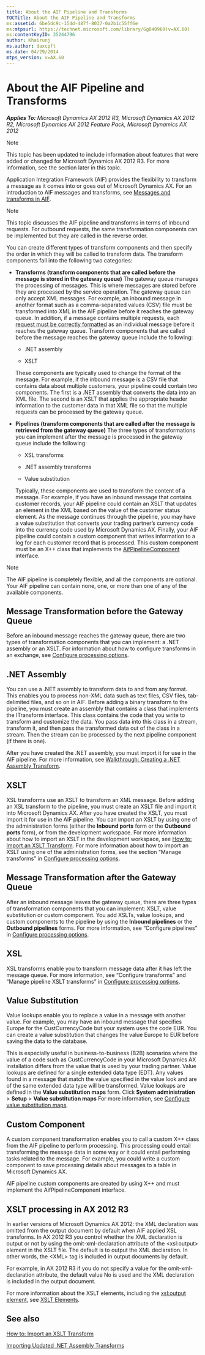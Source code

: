 ```yaml
---
title: About the AIF Pipeline and Transforms
TOCTitle: About the AIF Pipeline and Transforms
ms:assetid: 6be5dc9c-154d-487f-8037-0a2b1c55ff6e
ms:mtpsurl: https://technet.microsoft.com/library/Gg840969(v=AX.60)
ms:contentKeyID: 35244796
author: Khairunj
ms.author: daxcpft
ms.date: 04/29/2014
mtps_version: v=AX.60
---
```


# About the AIF Pipeline and Transforms 


_**Applies To:** Microsoft Dynamics AX 2012 R3, Microsoft Dynamics AX 2012 R2, Microsoft Dynamics AX 2012 Feature Pack, Microsoft Dynamics AX 2012_


> [!NOTE]
> <P>This topic has been updated to include information about features that were added or changed for Microsoft Dynamics AX 2012 R3. For more information, see the section later in this topic.</P>



Application Integration Framework (AIF) provides the flexibility to transform a message as it comes into or goes out of Microsoft Dynamics AX. For an introduction to AIF messages and transforms, see [Messages and transforms in AIF](messages-and-transforms-in-aif.md).


> [!NOTE]
> <P>This topic discusses the AIF pipeline and transforms in terms of inbound requests. For outbound requests, the same transformation components can be implemented but they are called in the reverse order.</P>



You can create different types of transform components and then specify the order in which they will be called to transform data. The transform components fall into the following two categories:

  - **Transforms (transform components that are called before the message is stored in the gateway queue)** The gateway queue manages the processing of messages. This is where messages are stored before they are processed by the service operation. The gateway queue can only accept XML messages. For example, an inbound message in another format such as a comma-separated values (CSV) file must be transformed into XML in the AIF pipeline before it reaches the gateway queue. In addition, if a message contains multiple requests, each [request must be correctly formatted](aif-messages.md) as an individual message before it reaches the gateway queue. Transform components that are called before the message reaches the gateway queue include the following:
    
      - .NET assembly
    
      - XSLT
    
    These components are typically used to change the format of the message. For example, if the inbound message is a CSV file that contains data about multiple customers, your pipeline could contain two components. The first is a .NET assembly that converts the data into an XML file. The second is an XSLT that applies the appropriate header information to the customer data in that XML file so that the multiple requests can be processed by the gateway queue.

  - **Pipelines (transform components that are called after the message is retrieved from the gateway queue)** The three types of transformations you can implement after the message is processed in the gateway queue include the following:
    
      - XSL transforms
    
      - .NET assembly transforms
    
      - Value substitution
    
    Typically, these components are used to transform the content of a message. For example, if you have an inbound message that contains customer records, your AIF pipeline could contain an XSLT that updates an element in the XML based on the value of the customer status element. As the message continues through the pipeline, you may have a value substitution that converts your trading partner’s currency code into the currency code used by Microsoft Dynamics AX. Finally, your AIF pipeline could contain a custom component that writes information to a log for each customer record that is processed. This custom component must be an X++ class that implements the [AifPipelineComponent](https://technet.microsoft.com/library/gg851722\(v=ax.60\)) interface.


> [!NOTE]
> <P>The AIF pipeline is completely flexible, and all the components are optional. Your AIF pipeline can contain none, one, or more than one of any of the available components.</P>



## Message Transformation before the Gateway Queue

Before an inbound message reaches the gateway queue, there are two types of transformation components that you can implement: a .NET assembly or an XSLT. For information about how to configure transforms in an exchange, see [Configure processing options](configure-processing-options.md).

## .NET Assembly

You can use a .NET assembly to transform data to and from any format. This enables you to process non-XML data such as text files, CSV files, tab-delimited files, and so on in AIF. Before adding a binary transform to the pipeline, you must create an assembly that contains a class that implements the ITransform interface. This class contains the code that you write to transform and customize the data. You pass data into this class in a stream, transform it, and then pass the transformed data out of the class in a stream. Then the stream can be processed by the next pipeline component (if there is one).

After you have created the .NET assembly, you must import it for use in the AIF pipeline. For more information, see [Walkthrough: Creating a .NET Assembly Transform](walkthrough-creating-a-net-assembly-transform.md).

## XSLT

XSL transforms use an XSLT to transform an XML message. Before adding an XSL transform to the pipeline, you must create an XSLT file and import it into Microsoft Dynamics AX. After you have created the XSLT, you must import it for use in the AIF pipeline. You can import an XSLT by using one of the administration forms (either the **Inbound ports** form or the **Outbound ports** form), or from the development workspace. For more information about how to import an XSLT in the development workspace, see [How to: Import an XSLT Transform](how-to-import-an-xslt-transform.md). For more information about how to import an XSLT using one of the administration forms, see the section “Manage transforms” in [Configure processing options](configure-processing-options.md).

## Message Transformation after the Gateway Queue

After an inbound message leaves the gateway queue, there are three types of transformation components that you can implement: XSLT, value substitution or custom component. You add XSLTs, value lookups, and custom components to the pipeline by using the **Inbound pipelines** or the **Outbound pipelines** forms. For more information, see “Configure pipelines” in [Configure processing options](configure-processing-options.md).

## XSL

XSL transforms enable you to transform message data after it has left the message queue. For more information, see “Configure transforms” and “Manage pipeline XSLT transforms” in [Configure processing options](configure-processing-options.md).

## Value Substitution

Value lookups enable you to replace a value in a message with another value. For example, you may have an inbound message that specifies Europe for the CustCurrencyCode but your system uses the code EUR. You can create a value substitution that changes the value Europe to EUR before saving the data to the database.

This is especially useful in business-to-business (B2B) scenarios where the value of a code such as CustCurrencyCode in your Microsoft Dynamics AX installation differs from the value that is used by your trading partner. Value lookups are defined for a single extended data type (EDT). Any values found in a message that match the value specified in the value look and are of the same extended data type will be transformed. Value lookups are defined in the **Value substitution maps** form. Click **System administration** \> **Setup** \> **Value substitution maps** For more information, see [Configure value substitution maps](configure-value-substitution-maps.md).

## Custom Component

A custom component transformation enables you to call a custom X++ class from the AIF pipeline to perform processing. This processing could entail transforming the message data in some way or it could entail performing tasks related to the message. For example, you could write a custom component to save processing details about messages to a table in Microsoft Dynamics AX.

AIF pipeline custom components are created by using X++ and must implement the AifPipelineComponent interface.

## XSLT processing in AX 2012 R3

In earlier versions of Microsoft Dynamics AX 2012: the XML declaration was omitted from the output document by default when AIF applied XSL transforms. In AX 2012 R3 you control whether the XML declaration is output or not by using the omit-xml-declaration attribute of the \<xsl:output\> element in the XSLT file. The default is to output the XML declaration. In other words, the \<XML\> tag is included in output documents by default.

For example, in AX 2012 R3 if you do not specify a value for the omit-xml-declaration attribute, the default value No is used and the XML declaration is included in the output document.

For more information about the XSLT elements, including the [xsl:output element](https://go.microsoft.com/fwlink/?linkid=393920%26clcid=0x409), see [XSLT Elements](https://go.microsoft.com/fwlink/?linkid=393918%26clcid=0x409).

## See also

[How to: Import an XSLT Transform](how-to-import-an-xslt-transform.md)

[Importing Updated .NET Assembly Transforms](importing-updated-net-assembly-transforms.md)

  



